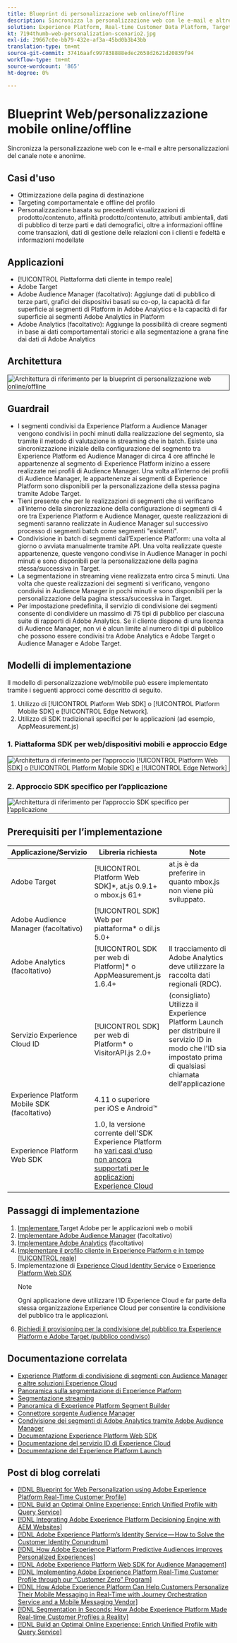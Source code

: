 ```yaml
---
title: Blueprint di personalizzazione web online/offline
description: Sincronizza la personalizzazione web con le e-mail e altre personalizzazioni del canale note e anonime.
solution: Experience Platform, Real-time Customer Data Platform, Target, Audience Manager, Analytics, Experience Cloud Services, Data Collection
kt: 7194thumb-web-personalization-scenario2.jpg
exl-id: 29667c0e-bb79-432e-af3a-45bd0b3b43bb
translation-type: tm+mt
source-git-commit: 37416aafc997838888edec2658d2621d20839f94
workflow-type: tm+mt
source-wordcount: '865'
ht-degree: 0%

---
```


# Blueprint Web/personalizzazione mobile online/offline

Sincronizza la personalizzazione web con le e-mail e altre personalizzazioni del canale note e anonime.

## Casi d&#39;uso

* Ottimizzazione della pagina di destinazione
* Targeting comportamentale e offline del profilo
* Personalizzazione basata su precedenti visualizzazioni di prodotto/contenuto, affinità prodotto/contenuto, attributi ambientali, dati di pubblico di terze parti e dati demografici, oltre a informazioni offline come transazioni, dati di gestione delle relazioni con i clienti e fedeltà e informazioni modellate

## Applicazioni

* [!UICONTROL Piattaforma dati cliente in tempo reale]
* Adobe Target
* Adobe Audience Manager (facoltativo): Aggiunge dati di pubblico di terze parti, grafici dei dispositivi basati su co-op, la capacità di far superficie ai segmenti di Platform in Adobe Analytics e la capacità di far superficie ai segmenti Adobe Analytics in Platform
* Adobe Analytics (facoltativo): Aggiunge la possibilità di creare segmenti in base ai dati comportamentali storici e alla segmentazione a grana fine dai dati di Adobe Analytics

## Architettura

<img src="assets/onoff.svg" alt="Architettura di riferimento per la blueprint di personalizzazione web online/offline" style="border:1px solid #4a4a4a" />

## Guardrail

* I segmenti condivisi da Experience Platform a Audience Manager vengono condivisi in pochi minuti dalla realizzazione del segmento, sia tramite il metodo di valutazione in streaming che in batch. Esiste una sincronizzazione iniziale della configurazione del segmento tra Experience Platform ed Audience Manager di circa 4 ore affinché le appartenenze al segmento di Experience Platform inizino a essere realizzate nei profili di Audience Manager. Una volta all’interno dei profili di Audience Manager, le appartenenze ai segmenti di Experience Platform sono disponibili per la personalizzazione della stessa pagina tramite Adobe Target.
* Tieni presente che per le realizzazioni di segmenti che si verificano all’interno della sincronizzazione della configurazione di segmenti di 4 ore tra Experience Platform e Audience Manager, queste realizzazioni di segmenti saranno realizzate in Audience Manager sul successivo processo di segmenti batch come segmenti &quot;esistenti&quot;.
* Condivisione in batch di segmenti dall’Experience Platform: una volta al giorno o avviata manualmente tramite API. Una volta realizzate queste appartenenze, queste vengono condivise in Audience Manager in pochi minuti e sono disponibili per la personalizzazione della pagina stessa/successiva in Target.
* La segmentazione in streaming viene realizzata entro circa 5 minuti. Una volta che queste realizzazioni dei segmenti si verificano, vengono condivisi in Audience Manager in pochi minuti e sono disponibili per la personalizzazione della pagina stessa/successiva in Target.
* Per impostazione predefinita, il servizio di condivisione dei segmenti consente di condividere un massimo di 75 tipi di pubblico per ciascuna suite di rapporti di Adobe Analytics. Se il cliente dispone di una licenza di Audience Manager, non vi è alcun limite al numero di tipi di pubblico che possono essere condivisi tra Adobe Analytics e Adobe Target o Audience Manager e Adobe Target.

## Modelli di implementazione

Il modello di personalizzazione web/mobile può essere implementato tramite i seguenti approcci come descritto di seguito.

1. Utilizzo di [!UICONTROL Platform Web SDK] o [!UICONTROL Platform Mobile SDK] e [!UICONTROL Edge Network].
1. Utilizzo di SDK tradizionali specifici per le applicazioni (ad esempio, AppMeasurement.js)

### 1. Piattaforma SDK per web/dispositivi mobili e approccio Edge

<img src="assets/websdkflow.svg" alt="Architettura di riferimento per l’approccio [!UICONTROL Platform Web SDK] o [!UICONTROL Platform Mobile SDK] e [!UICONTROL Edge Network]" style="border:1px solid #4a4a4a" />

### 2. Approccio SDK specifico per l’applicazione

<img src="assets/appsdkflow.png" alt="Architettura di riferimento per l’approccio SDK specifico per l’applicazione" style="border:1px solid #4a4a4a" />

## Prerequisiti per l’implementazione

| Applicazione/Servizio | Libreria richiesta | Note |
|---|---|---|
| Adobe Target | [!UICONTROL Platform Web SDK]*, at.js 0.9.1+ o mbox.js 61+ | at.js è da preferire in quanto mbox.js non viene più sviluppato. |
| Adobe Audience Manager (facoltativo) | [!UICONTROL SDK] Web per piattaforma* o dil.js 5.0+ |  |
| Adobe Analytics (facoltativo) | [!UICONTROL SDK per web di Platform]* o AppMeasurement.js 1.6.4+ | Il tracciamento di Adobe Analytics deve utilizzare la raccolta dati regionali (RDC). |
| Servizio Experience Cloud ID | [!UICONTROL SDK] per web di Platform* o VisitorAPI.js 2.0+ | (consigliato) Utilizza il Experience Platform Launch per distribuire il servizio ID in modo che l&#39;ID sia impostato prima di qualsiasi chiamata dell&#39;applicazione |
| Experience Platform Mobile SDK (facoltativo) | 4.11 o superiore per iOS e Android™ |  |
| Experience Platform Web SDK | 1.0, la versione corrente dell&#39;SDK Experience Platform ha [vari casi d&#39;uso non ancora supportati per le applicazioni Experience Cloud](https://github.com/adobe/alloy/projects/5) |  |


## Passaggi di implementazione

1. [Implementare ](https://experienceleague.adobe.com/docs/target/using/implement-target/implementing-target.html) Target Adobe per le applicazioni web o mobili
1. [Implementare Adobe Audience Manager](https://experienceleague.adobe.com/docs/audience-manager/user-guide/implementation-integration-guides/implement-audience-manager.html)  (facoltativo)
1. [Implementare Adobe Analytics](https://experienceleague.adobe.com/docs/analytics/implementation/home.html)   (facoltativo)
1. [Implementare il profilo cliente in Experience Platform e in tempo  [!UICONTROL reale]](https://experienceleague.adobe.com/docs/platform-learn/getting-started-for-data-architects-and-data-engineers/overview.html)
1. Implementazione di [Experience Cloud Identity Service](https://experienceleague.adobe.com/docs/id-service/using/implementation/implementation-guides.html) o [Experience Platform Web SDK](https://experienceleague.adobe.com/docs/experience-platform/edge/home.html)
   >[!NOTE]
   >
   >Ogni applicazione deve utilizzare l&#39;ID Experience Cloud e far parte della stessa organizzazione Experience Cloud per consentire la condivisione del pubblico tra le applicazioni.
1. [Richiedi il provisioning per la condivisione del pubblico tra Experience Platform e Adobe Target (pubblico condiviso)](https://www.adobe.com/go/audiences)

## Documentazione correlata

* [Experience Platform di condivisione di segmenti con Audience Manager e altre soluzioni Experience Cloud](https://experienceleague.adobe.com/docs/audience-manager/user-guide/implementation-integration-guides/integration-experience-platform/aam-aep-audience-sharing.html)
* [Panoramica sulla segmentazione di Experience Platform](https://experienceleague.adobe.com/docs/experience-platform/segmentation/home.html)
* [Segmentazione streaming](https://experienceleague.adobe.com/docs/experience-platform/segmentation/api/streaming-segmentation.html)
* [Panoramica di Experience Platform Segment Builder](https://experienceleague.adobe.com/docs/experience-platform/segmentation/ui/overview.html)
* [Connettore sorgente Audience Manager](https://experienceleague.adobe.com/docs/experience-platform/sources/connectors/adobe-applications/audience-manager.html)
* [Condivisione dei segmenti di Adobe Analytics tramite Adobe Audience Manager](https://experienceleague.adobe.com/docs/analytics/components/segmentation/segmentation-workflow/seg-publish.html)
* [Documentazione Experience Platform Web SDK](https://experienceleague.adobe.com/docs/experience-platform/edge/home.html)
* [Documentazione del servizio ID di Experience Cloud](https://experienceleague.adobe.com/docs/id-service/using/home.html)
* [Documentazione del Experience Platform Launch](https://experienceleague.adobe.com/docs/launch/using/home.html)

## Post di blog correlati

* [[!DNL Blueprint for Web Personalization using Adobe Experience Platform Real-Time Customer Profile]](https://medium.com/adobetech/blueprint-for-web-personalization-using-adobe-experience-platform-real-time-customer-profile-fef2ce7a4b2f)
* [[!DNL Build an Optimal Online Experience: Enrich Unified Profile with Query Service]](https://medium.com/adobetech/build-an-optimal-online-experience-enrich-unified-profile-with-query-service-8027c196ab33)
* [[!DNL Integrating Adobe Experience Platform Decisioning Engine with AEM Websites]](https://jaeness.medium.com/integrating-adobe-experience-platform-decisioning-engine-with-aem-websites-9c222acd12e2)
* [[!DNL Adobe Experience Platform’s Identity Service — How to Solve the Customer Identity Conundrum]](https://medium.com/adobetech/adobe-experience-platforms-identity-service-how-to-solve-the-customer-identity-conundrum-f95e22d16ea9)
* [[!DNL How Adobe Experience Platform Predictive Audiences improves Personalized Experiences]](https://medium.com/adobetech/how-adobe-experience-platform-predictive-audiences-improves-personalized-experiences-1f75a60cb7a3)
* [[!DNL Adobe Experience Platform Web SDK for Audience Management]](https://medium.com/adobetech/adobe-experience-platform-web-sdk-for-audience-management-751fa6d063bc)
* [[!DNL Implementing Adobe Experience Platform Real-Time Customer Profile through our “Customer Zero” Program]](https://medium.com/adobetech/implementing-adobe-experience-platform-real-time-customer-profile-through-our-customer-zero-32e7cd952896)
* [[!DNL How Adobe Experience Platform Can Help Customers Personalize Their Mobile Messaging in Real-Time with Journey Orchestration Service and a Mobile Messaging Vendor]](https://medium.com/adobetech/how-adobe-experience-platform-helped-a-client-personalize-their-mobile-messaging-in-real-time-with-7d634aefa098)
* [[!DNL Segmentation in Seconds: How Adobe Experience Platform Made Real-time Customer Profiles a Reality]](https://medium.com/adobetech/segmentation-in-seconds-how-adobe-experience-platform-made-real-time-customer-profiles-a-reality-a7a8552b0847)
* [[!DNL Build an Optimal Online Experience: Enrich Unified Profile with Query Service]](https://medium.com/adobetech/build-an-optimal-online-experience-enrich-unified-profile-with-query-service-8027c196ab33)
